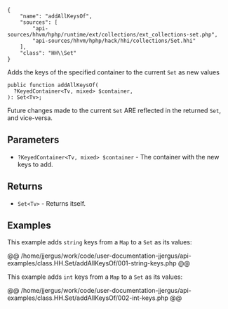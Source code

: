 ``` yamlmeta
{
    "name": "addAllKeysOf",
    "sources": [
        "api-sources/hhvm/hphp/runtime/ext/collections/ext_collections-set.php",
        "api-sources/hhvm/hphp/hack/hhi/collections/Set.hhi"
    ],
    "class": "HH\\Set"
}
```




Adds the keys of the specified container to the current ` Set ` as new
values




``` Hack
public function addAllKeysOf(
  ?KeyedContainer<Tv, mixed> $container,
): Set<Tv>;
```




Future changes made to the current ` Set ` ARE reflected in the returned
`` Set ``, and vice-versa.




## Parameters




+ ` ?KeyedContainer<Tv, mixed> $container ` - The container with the new keys to add.




## Returns




* ` Set<Tv> ` - Returns itself.




## Examples




This example adds ` string ` keys from a `` Map `` to a ``` Set ``` as its values:







@@ /home/jjergus/work/code/user-documentation-jjergus/api-examples/class.HH.Set/addAllKeysOf/001-string-keys.php @@




This example adds ` int ` keys from a `` Map `` to a ``` Set ``` as its values:







@@ /home/jjergus/work/code/user-documentation-jjergus/api-examples/class.HH.Set/addAllKeysOf/002-int-keys.php @@
<!-- HHAPIDOC -->

